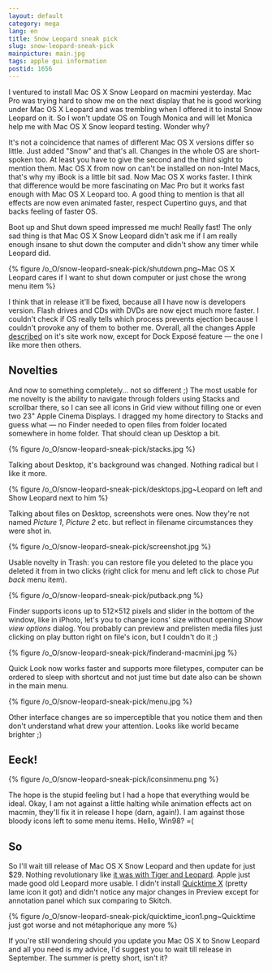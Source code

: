 ```yaml
---
layout: default
category: mega
lang: en
title: Snow Leopard sneak pick
slug: snow-leopard-sneak-pick
mainpicture: main.jpg
tags: apple gui information 
postid: 1656
---
```



I ventured to install Mac OS X Snow Leopard on macmini yesterday. Mac Pro was trying hard to show me on the next display that he is good working under Mac OS X Leopard and was trembling when I offered it to instal Snow Leopard on it. So I won't update OS on Tough Monica and will let Monica help me with Mac OS X Snow leopard testing. Wonder why?<!--more-->

It's not a coincidence that names of different Mac OS X versions differ so little. Just added "Snow" and that's all. Changes in the whole OS are short-spoken too. At least you have to give the second and the third sight to mention them. Mac OS X from now on can't be installed on non-Intel Macs, that's why my iBook is a little bit sad. Now Mac OS X works faster. I think that difference would be more fascinating on Mac Pro but it works fast enough with Mac OS X Leopard too. A good thing to mention is that all effects are now even animated faster, respect Cupertino guys, and that backs feeling of faster OS.

Boot up and Shut down speed impressed me much! Really fast! The only sad thing is that Mac OS X Snow Leopard didn't ask me if I am really enough insane to shut down the computer and didn't show any timer while Leopard did.



{% figure /o_O/snow-leopard-sneak-pick/shutdown.png~Mac OS X Leopard cares if I want to shut down computer or just chose the wrong menu item %}



I think that in release it'll be fixed, because all I have now is developers version. Flash drives and CDs with DVDs are now eject much more faster. I couldn't check if OS really tells which process prevents ejection because I couldn't provoke any of them to bother me. Overall, all the changes Apple [described](http://www.apple.com/macosx/refinements/enhancements-refinements.html) on it's site work now, except for Dock Exposé feature — the one I like more then others.


## Novelties

And now to something completely… not so different ;) The most usable for me novelty is the ability to navigate through folders using Stacks and scrollbar there, so I can see all icons in Grid view without filling one or even two 23" Apple Cinema Displays. I dragged my home directory to Stacks and guess what — no Finder needed to open files from folder located somewhere in home folder. That should clean up Desktop a bit.



{% figure /o_O/snow-leopard-sneak-pick/stacks.jpg %}



Talking about Desktop, it's background was changed. Nothing radical but I like it more.



{% figure /o_O/snow-leopard-sneak-pick/desktops.jpg~Leopard on left and Show Leopard next to him %}



Talking about files on Desktop, screenshots were ones. Now they're not named <em>Picture 1</em>, <em>Picture 2</em> etc. but reflect in filename circumstances they were shot in.



{% figure /o_O/snow-leopard-sneak-pick/screenshot.jpg %}



Usable novelty in Trash: you can restore file you deleted to the place you deleted it from in two clicks (right click for menu and left click to chose <em>Put back</em> menu item).



{% figure /o_O/snow-leopard-sneak-pick/putback.png %}



Finder supports icons up to 512×512 pixels and slider in the bottom of the window, like in iPhoto, let's you to change icons' size without opening <em>Show view options</em> dialog. You probably can preview and prelisten media files just clicking on play button right on file's icon, but I couldn't do it ;)



{% figure /o_O/snow-leopard-sneak-pick/finderand-macmini.jpg %}



Quick Look now works faster and supports more filetypes, computer can be ordered to sleep with shortcut and not just time but date also can be shown in the main menu.



{% figure /o_O/snow-leopard-sneak-pick/menu.jpg %}



Other interface changes are so imperceptible that you notice them and then don't understand what drew your attention. Looks like world became brighter ;)


## Eeck!



{% figure /o_O/snow-leopard-sneak-pick/iconsinmenu.png %}



The hope is the stupid feeling but I had a hope that everything would be ideal. Okay, I am not against a little halting while animation effects act on macmin, they'll fix it in release I hope (darn, again!). I am against those bloody icons left to some menu items. Hello, Win98? =(


## So

So I'll wait till release of Mac OS X Snow Leopard and then update for just $29. Nothing revolutionary like [it was with Tiger and Leopard](/mega/mac-os-10-5-report/). Apple just made good old Leopard more usable. I didn't install [Quicktime X](http://www.apple.com/macosx/technology/#quicktimex) (pretty lame icon it got) and didn't notice any major changes in Preview except for annotation panel which sux comparing to Skitch.



{% figure /o_O/snow-leopard-sneak-pick/quicktime_icon1.png~Quicktime just got worse and not métaphorique any more %}



If you're still wondering should you update you Mac OS X to Snow Leopard and all you need is my advice, I'd suggest you to wait till release in September. The summer is pretty short, isn't it?